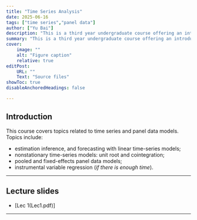 ```yaml
---
title: "Time Series Analysis" 
date: 2025-06-16
tags: ["time series","panel data"]
author: ["Yu Bai"]
description: "This is a third year undergraduate course offering an introduction to time series analysis and panel data models. " 
summary: "This is a third year undergraduate course offering an introduction to time series analysis and panel data models, focusing on the basic theory and applications. Empirical examples are illustrated using Julia/Stata." 
cover:
    image: ""
    alt: "Figure caption"
    relative: true
editPost:
    URL: ""
    Text: "Source files"
showToc: true
disableAnchoredHeadings: false

---
```


## Introduction

This course covers topics related to time series and panel data models. Topics include:

+ estimation inference, and forecasting with linear time-series models;
+ nonstationary time-series models: unit root and cointegration; 
+ pooled and fixed-effects panel data models;
+ instrumental variable regression (*if there is enough time*). 
---

## Lecture slides

+ [Lec 1(Lec1.pdf)]
  
---

